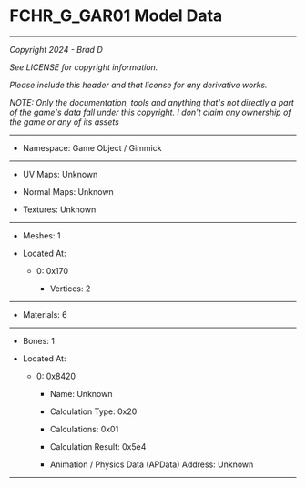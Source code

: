 # FCHR_G_GAR01 Model Data

---

*Copyright 2024 - Brad D*

*See LICENSE for copyright information.*

*Please include this header and that license for any derivative works.*

*NOTE: Only the documentation, tools and anything that's not directly a part of the game's data fall under this copyright. I don't claim any ownership of the game or any of its assets*

---

* Namespace: Game Object / Gimmick

---

* UV Maps: Unknown

* Normal Maps: Unknown

* Textures: Unknown

---

* Meshes: 1

* Located At:

  * 0: 0x170

    * Vertices: 2

---

* Materials: 6

---

* Bones: 1

* Located At:

  * 0: 0x8420

    * Name: Unknown

    * Calculation Type: 0x20

    * Calculations: 0x01

    * Calculation Result: 0x5e4

    * Animation / Physics Data (APData) Address: Unknown

---

